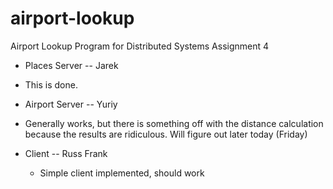 airport-lookup
==============

Airport Lookup Program for Distributed Systems Assignment 4

* Places Server -- Jarek
 * This is done.

* Airport Server -- Yuriy
 * Generally works, but there is something off with the distance
      calculation because the results are ridiculous. Will figure
      out later today (Friday)

* Client -- Russ Frank
  * Simple client implemented, should work
